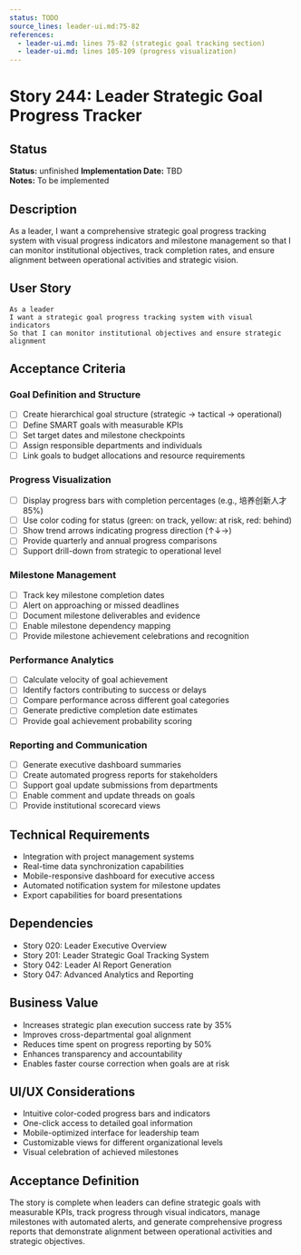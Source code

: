 ```yaml
---
status: TODO
source_lines: leader-ui.md:75-82
references:
  - leader-ui.md: lines 75-82 (strategic goal tracking section)
  - leader-ui.md: lines 105-109 (progress visualization)
---
```

# Story 244: Leader Strategic Goal Progress Tracker

## Status
**Status:** unfinished
**Implementation Date:** TBD  
**Notes:** To be implemented

## Description
As a leader, I want a comprehensive strategic goal progress tracking system with visual progress indicators and milestone management so that I can monitor institutional objectives, track completion rates, and ensure alignment between operational activities and strategic vision.

## User Story
```
As a leader
I want a strategic goal progress tracking system with visual indicators
So that I can monitor institutional objectives and ensure strategic alignment
```

## Acceptance Criteria

### Goal Definition and Structure
- [ ] Create hierarchical goal structure (strategic -> tactical -> operational)
- [ ] Define SMART goals with measurable KPIs
- [ ] Set target dates and milestone checkpoints
- [ ] Assign responsible departments and individuals
- [ ] Link goals to budget allocations and resource requirements

### Progress Visualization
- [ ] Display progress bars with completion percentages (e.g., 培养创新人才 85%)
- [ ] Use color coding for status (green: on track, yellow: at risk, red: behind)
- [ ] Show trend arrows indicating progress direction (↑↓→)
- [ ] Provide quarterly and annual progress comparisons
- [ ] Support drill-down from strategic to operational level

### Milestone Management
- [ ] Track key milestone completion dates
- [ ] Alert on approaching or missed deadlines
- [ ] Document milestone deliverables and evidence
- [ ] Enable milestone dependency mapping
- [ ] Provide milestone achievement celebrations and recognition

### Performance Analytics
- [ ] Calculate velocity of goal achievement
- [ ] Identify factors contributing to success or delays
- [ ] Compare performance across different goal categories
- [ ] Generate predictive completion date estimates
- [ ] Provide goal achievement probability scoring

### Reporting and Communication
- [ ] Generate executive dashboard summaries
- [ ] Create automated progress reports for stakeholders
- [ ] Support goal update submissions from departments
- [ ] Enable comment and update threads on goals
- [ ] Provide institutional scorecard views

## Technical Requirements
- Integration with project management systems
- Real-time data synchronization capabilities
- Mobile-responsive dashboard for executive access
- Automated notification system for milestone updates
- Export capabilities for board presentations

## Dependencies
- Story 020: Leader Executive Overview
- Story 201: Leader Strategic Goal Tracking System
- Story 042: Leader AI Report Generation
- Story 047: Advanced Analytics and Reporting

## Business Value
- Increases strategic plan execution success rate by 35%
- Improves cross-departmental goal alignment
- Reduces time spent on progress reporting by 50%
- Enhances transparency and accountability
- Enables faster course correction when goals are at risk

## UI/UX Considerations
- Intuitive color-coded progress bars and indicators
- One-click access to detailed goal information
- Mobile-optimized interface for leadership team
- Customizable views for different organizational levels
- Visual celebration of achieved milestones

## Acceptance Definition
The story is complete when leaders can define strategic goals with measurable KPIs, track progress through visual indicators, manage milestones with automated alerts, and generate comprehensive progress reports that demonstrate alignment between operational activities and strategic objectives.
